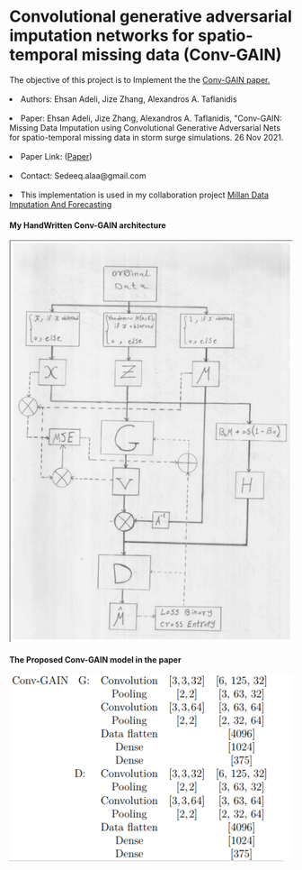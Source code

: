 <h1>Convolutional generative adversarial imputation networks for spatio-temporal missing data (Conv-GAIN)</h1>
The objective of this project is to Implement the the <a href="https://arxiv.org/abs/2111.02823">Conv-GAIN paper.</a><br> <br>
<li>Authors: Ehsan Adeli, Jize Zhang, Alexandros A. Taflanidis</li><br>
<li>Paper: Ehsan Adeli, Jize Zhang, Alexandros A. Taflanidis, "Conv-GAIN: Missing Data Imputation using Convolutional Generative Adversarial Nets for spatio-temporal missing data in storm surge simulations. 26 Nov 2021.</li><br>
<li>Paper Link: (<a href="https://arxiv.org/abs/2111.02823">Paper</a>)</li><br>
<li>Contact: Sedeeq.alaa@gmail.com</li><br>

<li> This implementation is used in my collaboration project <a href="https://github.com/AlaaSedeeq/Millan-Data-Imputation-And-Forecasting">Millan Data Imputation And Forecasting</a>

<h4>My HandWritten Conv-GAIN architecture</h4>
<img src='data/Conv_Gain_HW.jpg'></img>

<h4>The Proposed Conv-GAIN model in the paper</h4>
<img src="data/Layers.png" align="left"></img>
